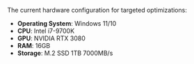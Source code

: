 The current hardware configuration for targeted optimizations:

- **Operating System**: Windows 11/10
- **CPU**: Intel i7-9700K
- **GPU**: NVIDIA RTX 3080
- **RAM**: 16GB
- **Storage**: M.2 SSD 1TB 7000MB/s